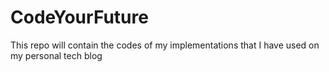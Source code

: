# CodeYourFuture
 This repo will contain the codes of my implementations that I have used on my personal tech blog
